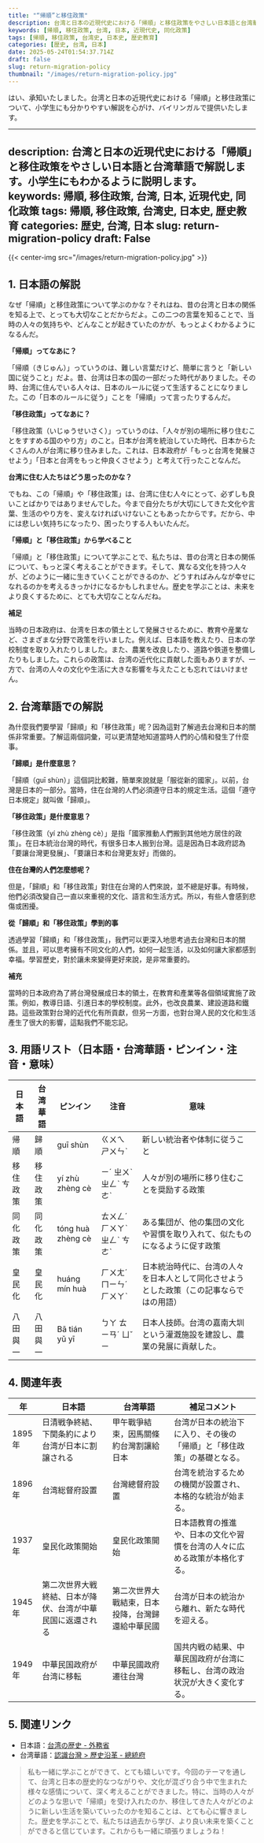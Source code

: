 ```yaml
---
title: "“帰順”と移住政策"
description: 台湾と日本の近現代史における「帰順」と移住政策をやさしい日本語と台湾華語で解説します。小学生にもわかるように説明します。
keywords: [帰順, 移住政策, 台湾, 日本, 近現代史, 同化政策]
tags: [帰順, 移住政策, 台湾史, 日本史, 歴史教育]
categories: [歴史, 台湾, 日本]
date: 2025-05-24T01:54:37.714Z
draft: false
slug: return-migration-policy
thumbnail: "/images/return-migration-policy.jpg"
---
```


はい、承知いたしました。台湾と日本の近現代史における「帰順」と移住政策について、小学生にも分かりやすい解説を心がけ、バイリンガルで提供いたします。

---
description: 台湾と日本の近現代史における「帰順」と移住政策をやさしい日本語と台湾華語で解説します。小学生にもわかるように説明します。
keywords: 帰順, 移住政策, 台湾, 日本, 近現代史, 同化政策
tags: 帰順, 移住政策, 台湾史, 日本史, 歴史教育
categories: 歴史, 台湾, 日本
slug: return-migration-policy
draft: False
---

{{< center-img src="/images/return-migration-policy.jpg" >}}

## 1. 日本語の解説

なぜ「帰順」と移住政策について学ぶのかな？それはね、昔の台湾と日本の関係を知る上で、とっても大切なことだからだよ。この二つの言葉を知ることで、当時の人々の気持ちや、どんなことが起きていたのかが、もっとよくわかるようになるんだ。

**「帰順」ってなあに？**

「帰順（きじゅん）」っていうのは、難しい言葉だけど、簡単に言うと「新しい国に従うこと」だよ。昔、台湾は日本の国の一部だった時代がありました。その時、台湾に住んでいる人々は、日本のルールに従って生活することになりました。この「日本のルールに従う」ことを「帰順」って言ったりするんだ。

**「移住政策」ってなあに？**

「移住政策（いじゅうせいさく）」っていうのは、「人々が別の場所に移り住むことをすすめる国のやり方」のこと。日本が台湾を統治していた時代、日本からたくさんの人が台湾に移り住みました。これは、日本政府が「もっと台湾を発展させよう」「日本と台湾をもっと仲良くさせよう」と考えて行ったことなんだ。

**台湾に住む人たちはどう思ったのかな？**

でもね、この「帰順」や「移住政策」は、台湾に住む人々にとって、必ずしも良いことばかりではありませんでした。今まで自分たちが大切にしてきた文化や言葉、生活のやり方を、変えなければいけないこともあったからです。だから、中には悲しい気持ちになったり、困ったりする人もいたんだ。

**「帰順」と「移住政策」から学べること**

「帰順」と「移住政策」について学ぶことで、私たちは、昔の台湾と日本の関係について、もっと深く考えることができます。そして、異なる文化を持つ人々が、どのように一緒に生きていくことができるのか、どうすればみんなが幸せになれるのかを考えるきっかけになるかもしれません。歴史を学ぶことは、未来をより良くするために、とても大切なことなんだね。

**補足**

当時の日本政府は、台湾を日本の領土として発展させるために、教育や産業など、さまざまな分野で政策を行いました。例えば、日本語を教えたり、日本の学校制度を取り入れたりしました。また、農業を改良したり、道路や鉄道を整備したりもしました。これらの政策は、台湾の近代化に貢献した面もありますが、一方で、台湾の人々の文化や生活に大きな影響を与えたことも忘れてはいけません。

## 2. 台湾華語での解説

為什麼我們要學習「歸順」和「移住政策」呢？因為這對了解過去台灣和日本的關係非常重要。了解這兩個詞彙，可以更清楚地知道當時人們的心情和發生了什麼事。

**「歸順」是什麼意思？**

「歸順（guī shùn）」這個詞比較難，簡單來說就是「服從新的國家」。以前，台灣是日本的一部分。當時，住在台灣的人們必須遵守日本的規定生活。這個「遵守日本規定」就叫做「歸順」。

**「移住政策」是什麼意思？**

「移住政策（yí zhù zhèng cè）」是指「國家推動人們搬到其他地方居住的政策」。在日本統治台灣的時代，有很多日本人搬到台灣。這是因為日本政府認為「要讓台灣更發展」、「要讓日本和台灣更友好」而做的。

**住在台灣的人們怎麼想呢？**

但是，「歸順」和「移住政策」對住在台灣的人們來說，並不總是好事。有時候，他們必須改變自己一直以來重視的文化、語言和生活方式。所以，有些人會感到悲傷或困擾。

**從「歸順」和「移住政策」學到的事**

透過學習「歸順」和「移住政策」，我們可以更深入地思考過去台灣和日本的關係。並且，可以思考擁有不同文化的人們，如何一起生活，以及如何讓大家都感到幸福。學習歷史，對於讓未來變得更好來說，是非常重要的。

**補充**

當時的日本政府為了將台灣發展成日本的領土，在教育和產業等各個領域實施了政策。例如，教導日語、引進日本的學校制度。此外，也改良農業、建設道路和鐵路。這些政策對台灣的近代化有所貢獻，但另一方面，也對台灣人民的文化和生活產生了很大的影響，這點我們不能忘記。

## 3. 用語リスト（日本語・台湾華語・ピンイン・注音・意味）

| 日本語     | 台湾華語     | ピンイン      | 注音      | 意味                                                                     |
| -------- | -------- | ---------- | ------- | ------------------------------------------------------------------------ |
| 帰順     | 歸順     | guī shùn   | ㄍㄨㄟ ㄕㄨㄣˋ   | 新しい統治者や体制に従うこと                                                                |
| 移住政策   | 移住政策   | yí zhù zhèng cè | ㄧˊ ㄓㄨˋ ㄓㄥˋ ㄘㄜˋ | 人々が別の場所に移り住むことを奨励する政策                                                           |
| 同化政策   | 同化政策   | tóng huà zhèng cè | ㄊㄨㄥˊ ㄏㄨㄚˋ ㄓㄥˋ ㄘㄜˋ | ある集団が、他の集団の文化や習慣を取り入れて、似たものになるように促す政策                                            |
| 皇民化   | 皇民化   | huáng mín huà | ㄏㄨㄤˊ ㄇㄧㄣˊ ㄏㄨㄚˋ | 日本統治時代に、台湾の人々を日本人として同化させようとした政策（この記事ならではの用語）                                          |
| 八田與一 | 八田與一 | Bā tián yǔ yī  | ㄅㄚ ㄊㄧㄢˊ ㄩˇ ㄧ | 日本人技師。台湾の嘉南大圳という灌漑施設を建設し、農業の発展に貢献した。                                                   |

## 4. 関連年表

| 年    | 日本語                                          | 台湾華語                                            | 補足コメント                                                                                                                                                                                                                         |
|-----|----------------------------------------------|-------------------------------------------------|-----------------------------------------------------------------------------------------------------------------------------------------------------------------------------------------------------------------------------------|
| 1895年 | 日清戦争終結、下関条約により台湾が日本に割譲される                          | 甲午戰爭結束，因馬關條約台灣割讓給日本                               | 台湾が日本の統治下に入り、その後の「帰順」と「移住政策」の基礎となる。                                                                                                                                                                                                 |
| 1896年 | 台湾総督府設置                                     | 台灣總督府設置                                       | 台湾を統治するための機関が設置され、本格的な統治が始まる。                                                                                                                                                                                                     |
| 1937年 | 皇民化政策開始                                     | 皇民化政策開始                                       | 日本語教育の推進や、日本の文化や習慣を台湾の人々に広める政策が本格化する。                                                                                                                                                                                             |
| 1945年 | 第二次世界大戦終結、日本が降伏、台湾が中華民国に返還される                       | 第二次世界大戰結束，日本投降，台灣歸還給中華民國                             | 台湾が日本の統治から離れ、新たな時代を迎える。                                                                                                                                                                                                     |
| 1949年 | 中華民国政府が台湾に移転                                | 中華民國政府遷往台灣                                | 国共内戦の結果、中華民国政府が台湾に移転し、台湾の政治状況が大きく変化する。                                                                                                                                                                                               |

## 5. 関連リンク

*   日本語：[台湾の歴史 - 外務省](https://www.mofa.go.jp/mofaj/area/taiwan/index.html)
*   台湾華語：[認識台灣 > 歷史沿革 - 總統府](https://www.president.gov.tw/Page/106)

> 私も一緒に学ぶことができて、とても嬉しいです。今回のテーマを通して、台湾と日本の歴史的なつながりや、文化が混ざり合う中で生まれた様々な感情について、深く考えることができました。特に、当時の人々がどのような思いで「帰順」を受け入れたのか、移住してきた人々がどのように新しい生活を築いていったのかを知ることは、とても心に響きました。歴史を学ぶことで、私たちは過去から学び、より良い未来を築くことができると信じています。これからも一緒に頑張りましょうね！
